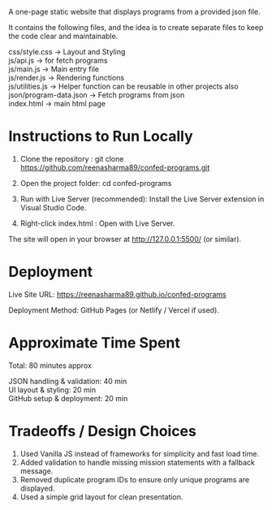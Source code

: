 ﻿A one-page static website that displays programs from a provided json file.

It contains the following files, and the idea is to create separate files to keep the code clear and maintainable.

css/style.css -> Layout and Styling<br/>
js/api.js -> for fetch programs<br/>
js/main.js -> Main entry file<br/>
js/render.js -> Rendering functions<br/>
js/utilities.js -> Helper function can be reusable in other projects also<br/>
json/program-data.json -> Fetch programs from json<br/>
index.html -> main html page

# Instructions to Run Locally

1. Clone the repository : git clone https://github.com/reenasharma89/confed-programs.git

2. Open the project folder: cd confed-programs

3. Run with Live Server (recommended): Install the Live Server extension in Visual Studio Code.

4. Right-click index.html : Open with Live Server.

The site will open in your browser at http://127.0.0.1:5500/ (or similar).

# Deployment

Live Site URL: https://reenasharma89.github.io/confed-programs

Deployment Method: GitHub Pages (or Netlify / Vercel if used).

# Approximate Time Spent

Total: 80 minutes approx

JSON handling & validation: 40 min<br/>
UI layout & styling: 20 min<br/>
GitHub setup & deployment: 20 min

# Tradeoffs / Design Choices

1. Used Vanilla JS instead of frameworks for simplicity and fast load time.
2. Added validation to handle missing mission statements with a fallback message.
3. Removed duplicate program IDs to ensure only unique programs are displayed.
4. Used a simple grid layout for clean presentation.






